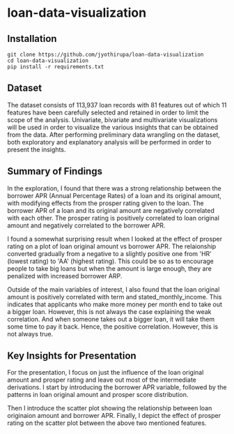 # loan-data-visualization

## Installation

```
git clone https://github.com/jyothirupa/loan-data-visualization
cd loan-data-visualization
pip install -r requirements.txt
```


## Dataset

The dataset consists of 113,937 loan records with 81 features out of which 11 
features have been carefully selected and retained in order to limit the scope 
of the analysis. Univariate, bivariate and multivariate visualizations will be 
used in order to visualize the various insights that can be obtained from the 
data. After performing preliminary data wrangling on the dataset, both exploratory 
and explanatory analysis will be performed in order to present the insights.


## Summary of Findings

In the exploration, I found that there was a strong relationship between the
borrower APR (Annual Percentage Rates) of a loan and its original amount, with 
modifying effects from the prosper rating given to the loan. The borrower APR of a 
loan and its original  amount are negatively correlated with each other. The 
prosper rating is positively correlated to loan original amount and negatively 
correlated to the borrower APR.

I found a somewhat surprising result when I looked at the effect of prosper
rating on a plot of loan original amount vs borrower APR. The relaionship 
converted gradually from a negative to a slightly positive one from 'HR' (lowest 
rating) to 'AA' (highest rating). This could be so as to encourage people to take 
big loans but when the amount is large enough, they are penalized with increased 
borrower ARP.

Outside of the main variables of interest, I also found that the loan original 
amount is positively correlated with term and stated_monthly_income. This indicates 
that applicants who make more money per month end to take out a bigger loan. 
However, this is not always the case explaining the weak correlation. And when 
someone takes out a bigger loan, it will take them some time to pay it back. Hence, 
the positive correlation. However, this is not always true.


## Key Insights for Presentation

For the presentation, I focus on just the influence of the loan original 
amount and prosper rating and leave out most of the intermediate derivations. 
I start by introducing the borrower APR variable, followed by the patterns in 
loan original amount and prosper score distribution.

Then I introduce the scatter plot showing the relationship between loan originaion 
amount and borrower APR. Finally, I depict the effect of prosper rating on the 
scatter plot between the above two mentioned features.